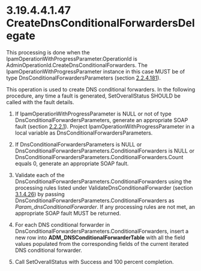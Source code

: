 <html dir="LTR" xmlns:mshelp="http://msdn.microsoft.com/mshelp" xmlns:ddue="http://ddue.schemas.microsoft.com/authoring/2003/5" xmlns:xlink="http://www.w3.org/1999/xlink" xmlns:tool="http://www.microsoft.com/tooltip">
 <body>
 <div id="header">
 <h1 class="heading">3.19.4.4.1.47 CreateDnsConditionalForwardersDelegate</h1>
 </div>
 <div id="mainSection">
 <div id="mainBody">
 <div id="allHistory" class="saveHistory"></div>
 <div id="sectionSection0" class="section" name="collapseableSection">
 

<p>This processing is done when the
IpamOperationWithProgressParameter.OperationId is
AdminOperationId.CreateDnsConditionalForwarders. The
IpamOperationWithProgressParameter instance in this case MUST be of type
DnsConditionalForwardersParameters (section <a href="39286dfd-3831-48b9-a62b-896b3728baa1.md">2.2.4.181</a>). </p>

<p>This operation is used to create DNS conditional forwarders.
In the following procedure, any time a fault is generated, SetOverallStatus
SHOULD be called with the fault details.</p>

<ol><li><p><span> </span>If
IpamOperationWithProgressParameter is NULL or not of type
DnsConditionalForwardersParameters, generate an appropriate SOAP fault (section
<a href="a90ad88d-2468-4ac1-bbb9-8f921d15bbc8.md">2.2.2.1</a>). Project
IpamOperationWithProgressParameter in a local variable as
DnsConditionalForwardersParameters.</p>

</li><li><p><span> </span>If
DnsConditionalForwardersParameters is NULL or
DnsConditionalForwardersParameters.ConditionalForwarders is NULL or
DnsConditionalForwardersParameters.ConditionalForwarders.Count equals 0,
generate an appropriate SOAP fault.</p>

</li><li><p><span> </span>Validate each of
the DnsConditionalForwardersParameters.ConditionalForwarders using the
processing rules listed under ValidateDnsConditionalForwarder (section <a href="a47c8124-e5be-4514-94f4-a2061fb317fe.md">3.1.4.26</a>) by passing
DnsConditionalForwardersParameters.ConditionalForwarders as <i>Param_dnsConditionalForwarder</i>.
If any processing rules are not met, an appropriate SOAP fault MUST be
returned.</p>

</li><li><p><span> </span>For each DNS conditional
forwarder in DnsConditionalForwardersParameters.ConditionalForwarders, insert a
new row into <b>ADM_DNSConditionalForwarderTable</b> with all the field values
populated from the corresponding fields of the current iterated DNS conditional
forwarder.</p>

</li><li><p><span> </span>Call
SetOverallStatus with Success and 100 percent completion.</p>

</li></ol>
 </div>
 </div>
 </div>
 </body>
</html>